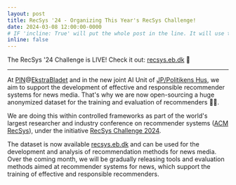 ```yaml
---
layout: post
title: RecSys '24 - Organizing This Year's RecSys Challenge!
date: 2024-03-08 12:00:00-0000
# IF 'incline: True' will put the whole post in the line. It will use the whole annoucement as 'title'.
inline: false
---
```


The RecSys '24 Challenge is LIVE! Check it out: [recsys.eb.dk](https://recsys.eb.dk) 🚀

***

At [PIN](https://www.cbs.dk/en/research/cbs-research-projects/research-projects-overview/e3092958-c64c-46f8-94db-36c92bd0b5ed)@[EkstraBladet](https://ekstrabladet.dk/) and in the new joint AI Unit of [JP/Politikens Hus](https://jppol.dk/en/), we aim to support the development of effective and responsible recommender systems for news media. That's why we are now open-sourcing a huge anonymized dataset for the training and evaluation of recommenders 🤖😄.

We are doing this within controlled frameworks as part of the world's largest researcher and industry conference on recommender systems ([ACM RecSys](https://recsys.acm.org/)), under the initiative [RecSys Challenge 2024](https://recsys.acm.org/recsys24/challenge/). 

The dataset is now available [recsys.eb.dk](https://recsys.eb.dk) and can be used for the development and analysis of recommendation methods for news media. Over the coming month, we will be gradually releasing tools and evaluation methods aimed at recommender systems for news, which support the training of effective and responsible recommenders.


